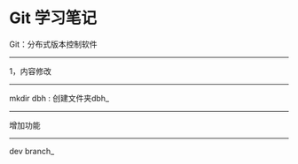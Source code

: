 # Git 学习笔记

Git：分布式版本控制软件

________________________

1，内容修改

_______________________________

mkdir dbh    : 创建文件夹dbh_

______________________________

增加功能

_________________________________________

dev branch_

